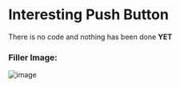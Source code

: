 # Interesting Push Button
There is no code and nothing has been done 
**YET**
### Filler Image:
![image](https://user-images.githubusercontent.com/77509555/219118287-f95d01d7-3c4b-4b70-802d-c9a881f2d1ce.jpeg)
